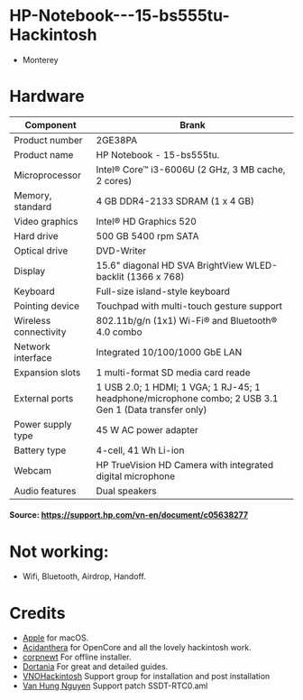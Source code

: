 # HP-Notebook---15-bs555tu-Hackintosh
- Monterey

# Hardware  
| Component             | Brank                                                                                                 |
| --------------------- | ----------------------------------------------------------------------------------------------------- |
| Product number        | 2GE38PA                                                                                               |
| Product name          | HP Notebook - 15-bs555tu.                                                                             |
| Microprocessor        | Intel® Core™ i3-6006U (2 GHz, 3 MB cache, 2 cores)                                                    |
| Memory, standard      | 4 GB DDR4-2133 SDRAM (1 x 4 GB)                                                                       |
| Video graphics        | Intel® HD Graphics 520                                                                                |
| Hard drive            | 500 GB 5400 rpm SATA                                                                                  |
| Optical drive         | DVD-Writer                                                                                            |
| Display               | 15.6" diagonal HD SVA BrightView WLED-backlit (1366 x 768)                                            |
| Keyboard              | Full-size island-style keyboard                                                                       |
| Pointing device       | Touchpad with multi-touch gesture support                                                             |
| Wireless connectivity | 802.11b/g/n (1x1) Wi-Fi® and Bluetooth® 4.0 combo                                                     |
| Network interface     | Integrated 10/100/1000 GbE LAN                                                                        |
| Expansion slots       | 1 multi-format SD media card reade                                                                    |
| External ports        | 1 USB 2.0; 1 HDMI; 1 VGA; 1 RJ-45; 1 headphone/microphone combo; 2 USB 3.1 Gen 1 (Data transfer only) |
| Power supply type     | 45 W AC power adapter                                                                                 |
| Battery type          | 4-cell, 41 Wh Li-ion                                                                                  |
| Webcam                | HP TrueVision HD Camera with integrated digital microphone                                            |
| Audio features        | Dual speakers                                                                                         |
#### Source: https://support.hp.com/vn-en/document/c05638277

# Not working:
- Wifi, Bluetooth, Airdrop, Handoff.


# Credits

- [Apple](https://apple.com) for macOS.
- [Acidanthera](https://github.com/acidanthera) for OpenCore and all the lovely hackintosh work.
- [corpnewt](https://github.com/corpnewt/) For offline installer.
- [Dortania](https://dortania.github.io/OpenCore-Install-Guide) For great and detailed guides.
- [VNOHackintosh](https://facebook.com/VNOHackintosh) Support group for installation and post installation
- [Van Hung Nguyen](https://www.facebook.com/vanhung4499) Support patch SSDT-RTC0.aml
